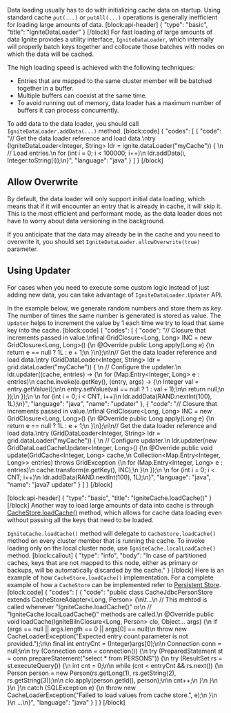 <!--
  Licensed to the Apache Software Foundation (ASF) under one or more
  contributor license agreements.  See the NOTICE file distributed with
  this work for additional information regarding copyright ownership.
  The ASF licenses this file to You under the Apache License, Version 2.0
  (the "License"); you may not use this file except in compliance with
  the License.  You may obtain a copy of the License at

       http://www.apache.org/licenses/LICENSE-2.0

  Unless required by applicable law or agreed to in writing, software
  distributed under the License is distributed on an "AS IS" BASIS,
  WITHOUT WARRANTIES OR CONDITIONS OF ANY KIND, either express or implied.
  See the License for the specific language governing permissions and
  limitations under the License.
-->

Data loading usually has to do with initializing cache data on startup. Using standard cache `put(...)` or `putAll(...)` operations is generally inefficient for loading large amounts of data. 
[block:api-header]
{
  "type": "basic",
  "title": "IgniteDataLoader"
}
[/block]
For fast loading of large amounts of data Ignite provides a utility interface, `IgniteDataLoader`, which internally will properly batch keys together and collocate those batches with nodes on which the data will be cached. 

The high loading speed is achieved with the following techniques:
  * Entries that are mapped to the same cluster member will be batched together in a buffer.
  * Multiple buffers can coexist at the same time.
  * To avoid running out of memory, data loader has a maximum number of buffers it can process concurrently.

To add data to the data loader, you should call `IgniteDataLoader.addData(...)` method.
[block:code]
{
  "codes": [
    {
      "code": "// Get the data loader reference and load data.\ntry (IgniteDataLoader<Integer, String> ldr = ignite.dataLoader(\"myCache\")) {    \n    // Load entries.\n    for (int i = 0; i < 100000; i++)\n        ldr.addData(i, Integer.toString(i));\n}",
      "language": "java"
    }
  ]
}
[/block]
## Allow Overwrite
By default, the data loader will only support initial data loading, which means that if it will encounter an entry that is already in cache, it will skip it. This is the most efficient and performant mode, as the data loader does not have to worry about data versioning in the background.

If you anticipate that the data may already be in the cache and you need to overwrite it, you should set `IgniteDataLoader.allowOverwrite(true)` parameter.

## Using Updater
For cases when you need to execute some custom logic instead of just adding new data, you can take advantage of `IgniteDataLoader.Updater` API. 

In the example below, we  generate random numbers and store them as key. The number of times the same number is generated is stored as value. The `Updater` helps to increment the value by 1 each time we try to load that same key into the cache.
[block:code]
{
  "codes": [
    {
      "code": "// Closure that increments passed in value.\nfinal GridClosure<Long, Long> INC = new GridClosure<Long, Long>() {\n    @Override public Long apply(Long e) {\n        return e == null ? 1L : e + 1;\n    }\n};\n\n// Get the data loader reference and load data.\ntry (GridDataLoader<Integer, String> ldr = grid.dataLoader(\"myCache\")) {   \n    // Configure the updater.\n    ldr.updater((cache, entries) -> {\n      for (Map.Entry<Integer, Long> e : entries)\n        cache.invoke(e.getKey(), (entry, args) -> {\n          Integer val = entry.getValue();\n\n          entry.setValue(val == null ? 1 : val + 1);\n\n          return null;\n        });\n    });\n \n    for (int i = 0; i < CNT; i++)\n        ldr.addData(RAND.nextInt(100), 1L);\n}",
      "language": "java",
      "name": "updater"
    },
    {
      "code": "// Closure that increments passed in value.\nfinal GridClosure<Long, Long> INC = new GridClosure<Long, Long>() {\n    @Override public Long apply(Long e) {\n        return e == null ? 1L : e + 1;\n    }\n};\n\n// Get the data loader reference and load data.\ntry (GridDataLoader<Integer, String> ldr = grid.dataLoader(\"myCache\")) {   \n    // Configure updater.\n    ldr.updater(new GridDataLoadCacheUpdater<Integer, Long>() {\n        @Override public void update(GridCache<Integer, Long> cache,\n            Collection<Map.Entry<Integer, Long>> entries) throws GridException {\n                for (Map.Entry<Integer, Long> e : entries)\n                    cache.transform(e.getKey(), INC);\n        }\n    });\n \n    for (int i = 0; i < CNT; i++)\n        ldr.addData(RAND.nextInt(100), 1L);\n}",
      "language": "java",
      "name": "java7 updater"
    }
  ]
}
[/block]

[block:api-header]
{
  "type": "basic",
  "title": "IgniteCache.loadCache()"
}
[/block]
Another way to load large amounts of data into cache is through [CacheStore.loadCache()](docs/persistent-store#loadcache-) method, which allows for cache data loading even without passing all the keys that need to be loaded. 

`IgniteCache.loadCache()` method will delegate to `CacheStore.loadCache()` method on every cluster member that is running the cache. To invoke loading only on the local cluster node, use `IgniteCache.localLoadCache()` method.
[block:callout]
{
  "type": "info",
  "body": "In case of partitioned caches, keys that are not mapped to this node, either as primary or backups, will be automatically discarded by the cache."
}
[/block]
Here is an example of how `CacheStore.loadCache()` implementation. For a complete example of how a `CacheStore` can be implemented refer to [Persistent Store](doc:persistent-store).
[block:code]
{
  "codes": [
    {
      "code": "public class CacheJdbcPersonStore extends CacheStoreAdapter<Long, Person> {\n\t...\n  // This mehtod is called whenever \"IgniteCache.loadCache()\" or\n  // \"IgniteCache.localLoadCache()\" methods are called.\n  @Override public void loadCache(IgniteBiInClosure<Long, Person> clo, Object... args) {\n    if (args == null || args.length == 0 || args[0] == null)\n      throw new CacheLoaderException(\"Expected entry count parameter is not provided.\");\n\n    final int entryCnt = (Integer)args[0];\n\n    Connection conn = null;\n\n    try (Connection conn = connection()) {\n      try (PreparedStatement st = conn.prepareStatement(\"select * from PERSONS\")) {\n        try (ResultSet rs = st.executeQuery()) {\n          int cnt = 0;\n\n          while (cnt < entryCnt && rs.next()) {\n            Person person = new Person(rs.getLong(1), rs.getString(2), rs.getString(3));\n\n            clo.apply(person.getId(), person);\n\n            cnt++;\n          }\n        }\n      }\n    }\n    catch (SQLException e) {\n      throw new CacheLoaderException(\"Failed to load values from cache store.\", e);\n    }\n  }\n  ...\n}",
      "language": "java"
    }
  ]
}
[/block]